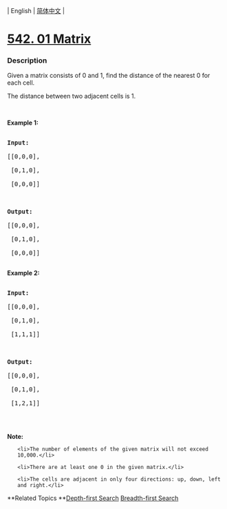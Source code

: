 | English | [简体中文](README.md) |

# [542. 01 Matrix](https://leetcode-cn.com/problems/01-matrix)
 ### Description
<p>Given a matrix consists of 0 and 1, find the distance of the nearest 0 for each cell.</p>

<p>The distance between two adjacent cells is 1.</p>

<p>&nbsp;</p>

<p><b>Example 1: </b></p>

<pre>
<strong>Input:</strong>
[[0,0,0],
 [0,1,0],
 [0,0,0]]

<strong>Output:</strong>
[[0,0,0],
&nbsp;[0,1,0],
&nbsp;[0,0,0]]
</pre>

<p><b>Example 2: </b></p>

<pre>
<b>Input:</b>
[[0,0,0],
 [0,1,0],
 [1,1,1]]

<strong>Output:</strong>
[[0,0,0],
 [0,1,0],
 [1,2,1]]
</pre>

<p>&nbsp;</p>

<p><b>Note:</b></p>

<ol>
	<li>The number of elements of the given matrix will not exceed 10,000.</li>
	<li>There are at least one 0 in the given matrix.</li>
	<li>The cells are adjacent in only four directions: up, down, left and right.</li>
</ol>

**Related Topics	**[Depth-first Search](https://leetcode-cn.com/tag/depth-first-search) [Breadth-first Search](https://leetcode-cn.com/tag/breadth-first-search) 